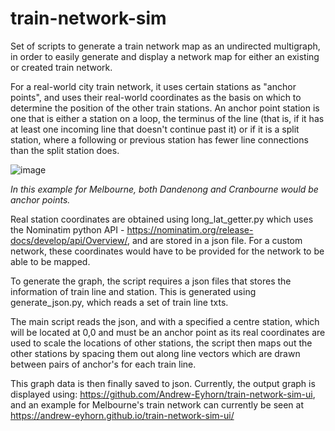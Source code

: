 # train-network-sim

Set of scripts to generate a train network map as an undirected multigraph, in order to easily generate and display a network map for either an existing or created train network. 

For a real-world city train network, it uses certain stations as "anchor points", and uses their real-world coordinates as the basis on which to determine the position of the other train stations. 
An anchor point station is one that is either a station on a loop, the terminus of the line (that is, if it has at least one incoming line that doesn't continue past it) or if it is a split station, where a following or previous station has fewer line connections than the split station does.

![image](https://github.com/user-attachments/assets/bd5834c7-8e54-49fa-b8f9-ae8d504c9793) 

*In this example for Melbourne, both Dandenong and Cranbourne would be anchor points.*


Real station coordinates are obtained using long_lat_getter.py which uses the Nominatim python API - https://nominatim.org/release-docs/develop/api/Overview/, and are stored in a json file. For a custom network, these coordinates would have to be provided for the network to be able to be mapped.

To generate the graph, the script requires a json files that stores the information of train line and station. This is generated using generate_json.py, which reads a set of train line txts.

The main script reads the json, and with a specified a centre station, which will be located at 0,0 and must be an anchor point as its real coordinates are used to scale the locations of other stations, the script then maps out the other stations by spacing them out along line vectors which are drawn between pairs of anchor's for each train line. 

This graph data is then finally saved to json. Currently, the output graph is displayed using: https://github.com/Andrew-Eyhorn/train-network-sim-ui, and an example for Melbourne's train network can currently be seen at https://andrew-eyhorn.github.io/train-network-sim-ui/




